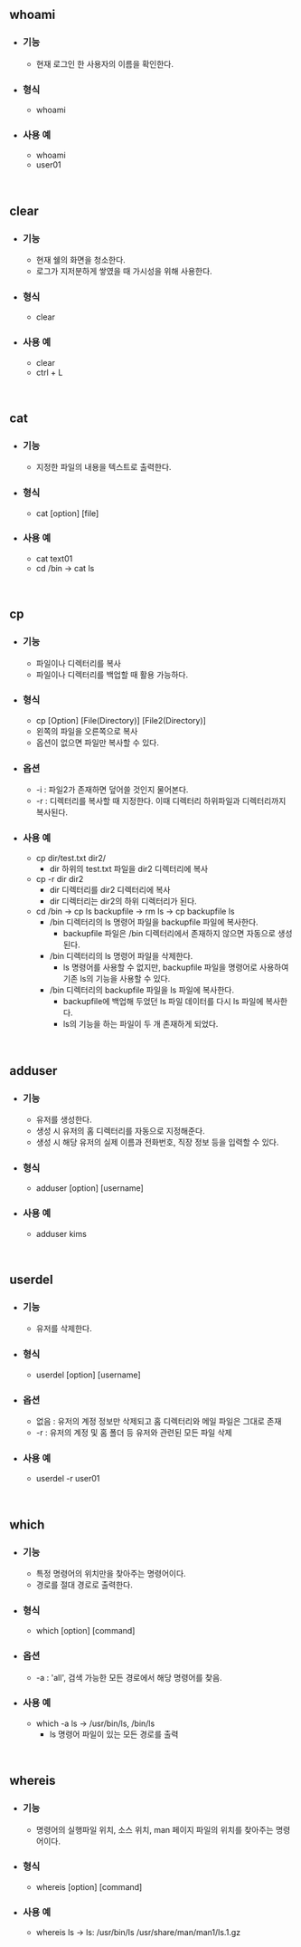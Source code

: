 ## whoami

- ### 기능
  - 현재 로그인 한 사용자의 이름을 확인한다.
- ### 형식
  - whoami
- ### 사용 예
  - whoami
  - user01

<br>

## clear

- ### 기능
  - 현재 쉘의 화면을 청소한다.
  - 로그가 지저분하게 쌓였을 때 가시성을 위해 사용한다.
- ### 형식
  - clear
- ### 사용 예
  - clear
  - ctrl + L

<br>

## cat

- ### 기능
  - 지정한 파일의 내용을 텍스트로 출력한다. 
- ### 형식
  - cat [option] [file]
- ### 사용 예
  - cat text01
  - cd /bin -> cat ls

<br>

## cp

- ### 기능
  - 파일이나 디렉터리를 복사
  - 파일이나 디렉터리를 백업할 때 활용 가능하다.
- ### 형식
  - cp [Option] [File(Directory)] [File2(Directory)]
  - 왼쪽의 파일을 오른쪽으로 복사
  - 옵션이 없으면 파일만 복사할 수 있다.
- ### 옵션
  - -i : 파일2가 존재하면 덮어쓸 것인지 물어본다.
  - -r : 디렉터리를 복사할 때 지정한다. 이때 디렉터리 하위파일과 디렉터리까지 복사된다.
- ### 사용 예
  - cp dir/test.txt dir2/
    - dir 하위의 test.txt 파일을 dir2 디렉터리에 복사
  - cp -r dir dir2
    - dir 디렉터리를 dir2 디렉터리에 복사
    - dir 디렉터리는 dir2의 하위 디렉터리가 된다.
  - cd /bin -> cp ls backupfile -> rm ls -> cp backupfile ls 
    - /bin 디렉터리의 ls 명령어 파일을 backupfile 파일에 복사한다. 
      - backupfile 파일은 /bin 디렉터리에서 존재하지 않으면 자동으로 생성된다. 
    - /bin 디렉터리의 ls 명령어 파일을 삭제한다.
      - ls 명령어를 사용할 수 없지만, backupfile 파일을 명령어로 사용하여 기존 ls의 기능을 사용할 수 있다. 
    - /bin 디렉터리의 backupfile 파일을 ls 파일에 복사한다.
      - backupfile에 백업해 두었던 ls 파일 데이터를 다시 ls 파일에 복사한다. 
      - ls의 기능을 하는 파일이 두 개 존재하게 되었다. 

<br>

## adduser 

 - ### 기능
   - 유저를 생성한다.
   - 생성 시 유저의 홈 디렉터리를 자동으로 지정해준다.
   - 생성 시 해당 유저의 실제 이름과 전화번호, 직장 정보 등을 입력할 수 있다.
 - ### 형식
   - adduser [option] [username]
 - ### 사용 예
   - adduser kims

<br>

## userdel

  - ### 기능
    - 유저를 삭제한다.
  - ### 형식
    - userdel [option] [username]
  - ### 옵션
    - 없음 : 유저의 계정 정보만 삭제되고 홈 디렉터리와 메일 파일은 그대로 존재
    - -r : 유저의 계정 및 홈 폴더 등 유저와 관련된 모든 파일 삭제
  - ### 사용 예
    - userdel -r user01

<br>

## which

  - ### 기능
    - 특정 명령어의 위치만을 찾아주는 명령어이다.
    - 경로를 절대 경로로 출력한다.
  - ### 형식
    - which [option] [command]
  - ### 옵션
    - -a : 'all', 검색 가능한 모든 경로에서 해당 명령어를 찾음.
  - ### 사용 예
    - which -a ls -> /usr/bin/ls, /bin/ls
      - ls 명령어 파일이 있는 모든 경로를 출력

<br>

## whereis

  - ### 기능
    - 명령어의 실행파일 위치, 소스 위치, man 페이지 파일의 위치를 찾아주는 명령어이다.
  - ### 형식
    - whereis [option] [command]
  - ### 사용 예
    - whereis ls -> ls: /usr/bin/ls /usr/share/man/man1/ls.1.gz
